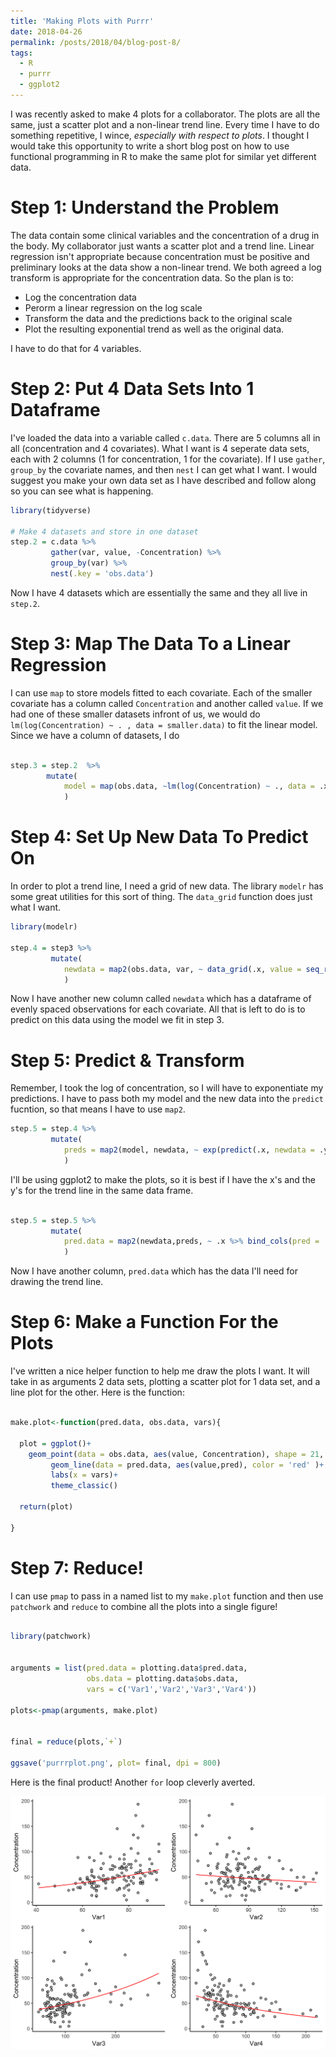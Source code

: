 ```yaml
---
title: 'Making Plots with Purrr'
date: 2018-04-26
permalink: /posts/2018/04/blog-post-8/
tags:
  - R
  - purrr
  - ggplot2
---
```



I was recently asked to make 4 plots for a collaborator. The plots are all the same, just a scatter plot and a non-linear trend line.  Every time I have to do something repetitive, I wince, *especially with respect to plots*.  I thought I would take this opportunity to write a short blog post on how to use functional programming in R to make the same plot for similar yet different data.  

# Step 1: Understand the Problem

The data contain some clinical variables and the concentration of a drug in the body.  My collaborator just wants a scatter plot and a trend line.  Linear regression isn't appropriate because concentration must be positive and preliminary looks at the data show a non-linear trend.  We both agreed a log transform is appropriate for the concentration data.  So the plan is to:

* Log the concentration data
* Perorm a linear regression on the log scale
* Transform the data and the predictions back to the original scale
* Plot the resulting exponential trend as well as the original data.

I have to do that for 4 variables.  


# Step 2: Put 4 Data Sets Into 1 Dataframe

I've loaded the data into a variable called `c.data`.  There are 5 columns all in all (concentration and 4 covariates).  What I want is 4 seperate data sets, each with 2 columns (1 for concentration, 1 for the covariate).  If I use `gather`, `group_by` the covariate names, and then `nest` I can get what I want.  I would suggest you make your own data set as I have described and follow along so you can see what is happening.

``` r
library(tidyverse)

# Make 4 datasets and store in one dataset
step.2 = c.data %>% 
		 gather(var, value, -Concentration) %>% 
		 group_by(var) %>%
		 nest(.key = 'obs.data')


```


Now I have 4 datasets which are essentially the same and they all live in `step.2`.

# Step 3: Map The Data To a Linear Regression

I can use `map` to store models fitted to each covariate.  Each of the smaller covariate has a column called `Concentration` and another called `value`.  If we had one of these smaller datasets infront of us, we would do `lm(log(Concentration) ~ . , data = smaller.data)` to fit the linear model.  Since we have a column of datasets, I do

``` r

step.3 = step.2  %>% 
		mutate(
			model = map(obs.data, ~lm(log(Concentration) ~ ., data = .x) #Fit models here
			)

```


# Step 4: Set Up New Data To Predict On

In order to plot a trend line, I need a grid of new data.  The library `modelr` has some great utilities for this sort of thing.  The `data_grid` function does just what I want.

``` r
library(modelr)

step.4 = step3 %>%
		 mutate(
		 	newdata = map2(obs.data, var, ~ data_grid(.x, value = seq_range(value,20)) ) 
		 	)
```

Now I have another new column called `newdata` which has a dataframe of evenly spaced observations for each covariate.  All that is left to do is to predict on this data using the model we fit in step 3.

# Step 5: Predict & Transform

Remember, I took the log of concentration, so I will have to exponentiate my predictions.  I have to pass both my model and the new data into the `predict` fucntion, so that means I have to use `map2`.

``` r
step.5 = step.4 %>%
		 mutate(
		 	preds = map2(model, newdata, ~ exp(predict(.x, newdata = .y)) #Dont forget the exp!
		 	)
```


I'll be using ggplot2 to make the plots, so it is best if I have the x's and the y's for the trend line in the same data frame.

``` r

step.5 = step.5 %>%
		 mutate(
		 	pred.data = map2(newdata,preds, ~ .x %>% bind_cols(pred = .y))
		 	)

```

Now I have another column, `pred.data` which has the data I'll need for drawing the trend line.


# Step 6:  Make a Function For the Plots

I've written a nice helper function to help me draw the plots I want.  It will take in as arguments 2 data sets, plotting a scatter plot for 1 data set, and a line plot for the other.  Here is the function:

``` r

make.plot<-function(pred.data, obs.data, vars){
  
  plot = ggplot()+
    geom_point(data = obs.data, aes(value, Concentration), shape = 21, fill = 'gray')+
         geom_line(data = pred.data, aes(value,pred), color = 'red' )+
         labs(x = vars)+
         theme_classic()
  
  return(plot)
  
}

```

# Step 7:  Reduce!

I can use `pmap` to pass in a named list to my `make.plot` function and then use `patchwork` and `reduce` to combine all the plots into a single figure!

``` r

library(patchwork)


arguments = list(pred.data = plotting.data$pred.data, 
                 obs.data = plotting.data$obs.data,
                 vars = c('Var1','Var2','Var3','Var4'))

plots<-pmap(arguments, make.plot)


final = reduce(plots,`+`)

ggsave('purrrplot.png', plot= final, dpi = 800)


```

Here is the final product! Another `for` loop cleverly averted. 


<div style="text-align:center"><img src ="/images/blog/purrrplot.png" /></div>



